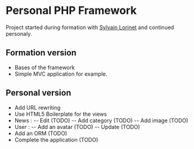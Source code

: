 # Personal PHP Framework
Project started during formation with [Sylvain Lorinet](https://github.com/Divi) and continued personaly.

## Formation version
- Bases of the framework
- Simple MVC application for example.

## Personal version
- Add URL rewriting
- Use HTML5 Boilerplate for the views
- News :
-- Edit (TODO)
-- Add category (TODO)
-- Add image (TODO)
- User :
-- Add an avatar (TODO)
-- Update (TODO)
- Add an ORM (TODO)
- Complete the application (TODO)